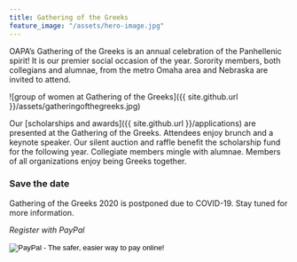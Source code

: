 ```yaml
---
title: Gathering of the Greeks
feature_image: "/assets/hero-image.jpg"
---
```


OAPA’s Gathering of the Greeks is an annual celebration of the Panhellenic spirit! It is our premier social occasion of the year. Sorority members, both collegians and alumnae, from the metro Omaha area and Nebraska are invited to attend.

![group of women at Gathering of the Greeks]({{ site.github.url }}/assets/gatheringofthegreeks.jpg)

Our [scholarships and awards]({{ site.github.url }}/applications) are presented at the Gathering of the Greeks. Attendees enjoy brunch and a keynote speaker. Our silent auction and raffle benefit the scholarship fund for the following year. Collegiate members mingle with alumnae. Members of all organizations enjoy being Greeks together.

### Save the date
Gathering of the Greeks 2020 is postponed due to COVID-19. Stay tuned for more information.

*Register with PayPal*
<form action="https://www.paypal.com/cgi-bin/webscr" method="post" target="_top">
<input type="hidden" name="cmd" value="_s-xclick">
<input type="hidden" name="hosted_button_id" value="F7ATKG5K7LXCA">
<input type="image" src="https://www.paypalobjects.com/en_US/i/btn/btn_buynowCC_LG.gif" border="0" name="submit" alt="PayPal - The safer, easier way to pay online!">
<img alt="" border="0" src="https://www.paypalobjects.com/en_US/i/scr/pixel.gif" width="1" height="1">
</form>